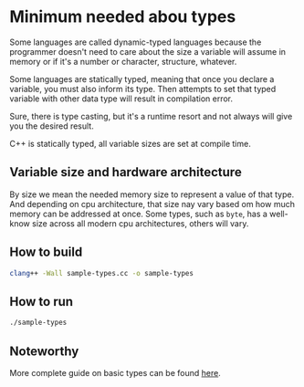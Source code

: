 # Minimum needed abou types

Some languages are called dynamic-typed languages because the programmer doesn't
need to care about the size a variable will assume in memory or if it's a number
or character, structure, whatever.

Some languages are statically typed, meaning that once you declare a variable,
you must also inform its type. Then attempts to set that typed variable with
other data type will result in compilation error.

Sure, there is type casting, but it's a runtime resort and not always will give
you the desired result.

C++ is statically typed, all variable sizes are set at compile time.

## Variable size and hardware architecture

By size we mean the needed memory size to represent a value of that type. And
depending on cpu architecture, that size nay vary based om how much memory can
be addressed at once. Some types, such as `byte`, has a well-know size across
all modern cpu architectures, others will vary.

## How to build

```bash
clang++ -Wall sample-types.cc -o sample-types
```

## How to run

```bash
./sample-types
```

## Noteworthy

More complete guide on basic types can be found [here][ctypes].

[ctypes]: https://en.cppreference.com/w/cpp/language/type
